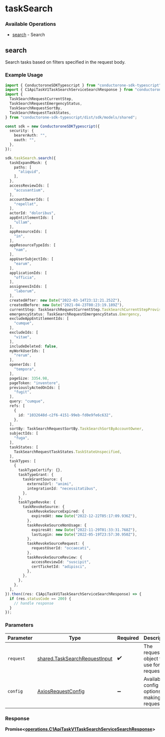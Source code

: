 # taskSearch

### Available Operations

* [search](#search) - Search

## search

Search tasks based on filters specified in the request body.

### Example Usage

```typescript
import { ConductoroneSDKTypescript } from "conductorone-sdk-typescript";
import { C1ApiTaskV1TaskSearchServiceSearchResponse } from "conductorone-sdk-typescript/dist/sdk/models/operations";
import {
  TaskSearchRequestCurrentStep,
  TaskSearchRequestEmergencyStatus,
  TaskSearchRequestSortBy,
  TaskSearchRequestTaskStates,
} from "conductorone-sdk-typescript/dist/sdk/models/shared";

const sdk = new ConductoroneSDKTypescript({
  security: {
    bearerAuth: "",
    oauth: "",
  },
});

sdk.taskSearch.search({
  taskExpandMask: {
    paths: [
      "aliquid",
    ],
  },
  accessReviewIds: [
    "accusantium",
  ],
  accountOwnerIds: [
    "repellat",
  ],
  actorId: "doloribus",
  appEntitlementIds: [
    "ullam",
  ],
  appResourceIds: [
    "in",
  ],
  appResourceTypeIds: [
    "nam",
  ],
  appUserSubjectIds: [
    "earum",
  ],
  applicationIds: [
    "officia",
  ],
  assigneesInIds: [
    "laborum",
  ],
  createdAfter: new Date("2022-03-14T23:12:21.252Z"),
  createdBefore: new Date("2021-04-23T08:23:19.189Z"),
  currentStep: TaskSearchRequestCurrentStep.TaskSearchCurrentStepProvision,
  emergencyStatus: TaskSearchRequestEmergencyStatus.Emergency,
  excludeAppEntitlementIds: [
    "cumque",
  ],
  excludeIds: [
    "vitae",
  ],
  includeDeleted: false,
  myWorkUserIds: [
    "rerum",
  ],
  openerIds: [
    "tempora",
  ],
  pageSize: 3354.98,
  pageToken: "inventore",
  previouslyActedOnIds: [
    "fugit",
  ],
  query: "cumque",
  refs: [
    {
      id: "1032648d-c2f6-4151-99eb-fd0e9fe6c632",
    },
  ],
  sortBy: TaskSearchRequestSortBy.TaskSearchSortByAccountOwner,
  subjectIds: [
    "fuga",
  ],
  taskStates: [
    TaskSearchRequestTaskStates.TaskStateUnspecified,
  ],
  taskTypes: [
    {
      taskTypeCertify: {},
      taskTypeGrant: {
        taskGrantSource: {
          externalUrl: "animi",
          integrationId: "necessitatibus",
        },
      },
      taskTypeRevoke: {
        taskRevokeSource: {
          taskRevokeSourceExpired: {
            expiredAt: new Date("2022-12-22T05:17:09.936Z"),
          },
          taskRevokeSourceNonUsage: {
            expiresAt: new Date("2022-11-29T01:33:31.768Z"),
            lastLogin: new Date("2022-05-19T23:57:30.950Z"),
          },
          taskRevokeSourceRequest: {
            requestUserId: "occaecati",
          },
          taskRevokeSourceReview: {
            accessReviewId: "suscipit",
            certTicketId: "adipisci",
          },
        },
      },
    },
  ],
}).then((res: C1ApiTaskV1TaskSearchServiceSearchResponse) => {
  if (res.statusCode == 200) {
    // handle response
  }
});
```

### Parameters

| Parameter                                                                      | Type                                                                           | Required                                                                       | Description                                                                    |
| ------------------------------------------------------------------------------ | ------------------------------------------------------------------------------ | ------------------------------------------------------------------------------ | ------------------------------------------------------------------------------ |
| `request`                                                                      | [shared.TaskSearchRequestInput](../../models/shared/tasksearchrequestinput.md) | :heavy_check_mark:                                                             | The request object to use for the request.                                     |
| `config`                                                                       | [AxiosRequestConfig](https://axios-http.com/docs/req_config)                   | :heavy_minus_sign:                                                             | Available config options for making requests.                                  |


### Response

**Promise<[operations.C1ApiTaskV1TaskSearchServiceSearchResponse](../../models/operations/c1apitaskv1tasksearchservicesearchresponse.md)>**

